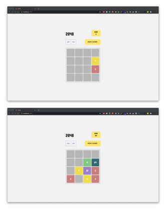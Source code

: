 ![Game start](./ScreenShots/Screenshot%202020-08-11%20at%2019.00.02.png)
![Game start](./ScreenShots/Screenshot%202020-08-11%20at%2019.01.43.png)
